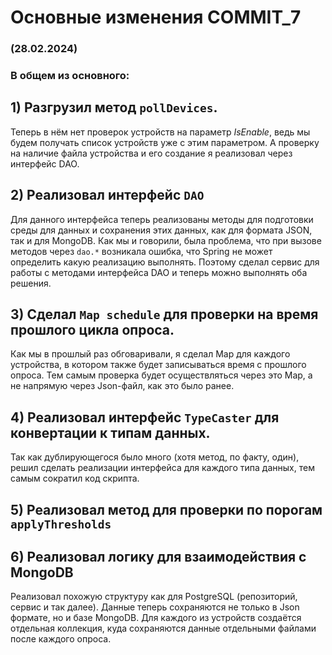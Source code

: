 # Основные изменения COMMIT_7

### (28.02.2024)

### В общем из основного:

## 1) Разгрузил метод `pollDevices`.
Теперь в нём нет проверок устройств на параметр _IsEnable_, ведь мы будем получать список устройств уже с этим параметром.
А проверку на наличие файла устройства и его создание я реализовал через интерфейс DAO.

## 2) Реализовал интерфейс `DAO`
Для данного интерфейса теперь реализованы методы для подготовки среды для данных и сохранения этих данных, как для формата JSON, так и для MongoDB.
Как мы и говорили, была проблема, что при вызове методов через `dao.*` возникала ошибка, что Spring не может определить какую реализацию выполнять.
Поэтому сделал сервис для работы с методами интерфейса DAO и теперь можно выполнять оба решения.

## 3) Сделал `Map schedule` для проверки на время прошлого цикла опроса.
Как мы в прошлый раз обговаривали, я сделал Map для каждого устройства, в котором также будет записываться время с прошлого опроса. 
Тем самым проверка будет осуществляться через это Map, а не напрямую через Json-файл, как это было ранее.

## 4) Реализовал интерфейс `TypeCaster` для конвертации к типам данных.
Так как дублирующегося было много (хотя метод, по факту, один), решил сделать реализации интерфейса для каждого типа данных, тем самым сократил код скрипта.

## 5) Реализовал метод для проверки по порогам `applyThresholds`

## 6) Реализовал логику для взаимодействия с MongoDB
Реализовал похожую структуру как для PostgreSQL (репозиторий, сервис и так далее).
Данные теперь сохраняются не только в Json формате, но и базе MongoDB.
Для каждого из устройств создаётся отдельная коллекция, куда сохраняются данные отдельными файлами после каждого опроса.